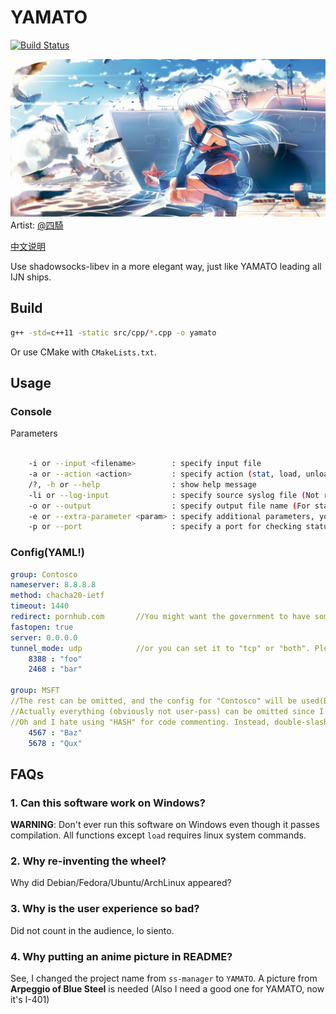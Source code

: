 # YAMATO

[![Build Status](https://travis-ci.org/LBYPatrick/YAMATO.svg?branch=master)](https://travis-ci.org/LBYPatrick/ss-manager)

![README_PIC](./resources/readme_pic.jpg)
Artist: [@四騎](https://www.pixiv.net/member.php?id=1845467)

[中文说明](./README.zhCN.md)

Use shadowsocks-libev in a more elegant way, just like YAMATO leading all IJN ships.

## Build

```bash
g++ -std=c++11 -static src/cpp/*.cpp -o yamato
```

Or use CMake with ``CMakeLists.txt``.

## Usage

### Console

Parameters
```bash

    -i or --input <filename>        : specify input file
    -a or --action <action>         : specify action (stat, load, unload, log, raw_log)
    /?, -h or --help                : show help message
    -li or --log-input              : specify source syslog file (Not required, this is for analyzing log in devices other than your server)
    -o or --output                  : specify output file name (For stat and log specified with --action, the default output filename is yamato_analyzed.log)
    -e or --extra-parameter <param> : specify additional parameters, you can do things like UDP relay or HTTP/TLS OBFS here
    -p or --port                    : specify a port for checking status

```

### Config(YAML!)

```yaml
group: Contosco
nameserver: 8.8.8.8
method: chacha20-ietf
timeout: 1440
redirect: pornhub.com       //You might want the government to have some pleasure :p
fastopen: true
server: 0.0.0.0
tunnel_mode: udp            //or you can set it to "tcp" or "both". Please keep in mind that it's NOT "tcp_only" or "tcp_and_udp" because I hate to do it that way.
    8388 : "foo"
    2468 : "bar"

group: MSFT
//The rest can be omitted, and the config for "Contosco" will be used(But not user credentials)
//Actually everything (obviously not user-pass) can be omitted since I have defaults hard-coded in the program
//Oh and I hate using "HASH" for code commenting. Instead, double-slash can be used
    4567 : "Baz"
    5678 : "Qux"
```

## FAQs

### 1. Can this software work on Windows?

**WARNING**: Don't ever run this software on Windows even though it passes compilation. All functions except ``load`` requires linux system commands.

### 2. Why re-inventing the wheel?

Why did Debian/Fedora/Ubuntu/ArchLinux appeared?

### 3. Why is the user experience so bad?

Did not count in the audience, lo siento.

### 4. Why putting an anime picture in README?

See, I changed the project name from ``ss-manager`` to ``YAMATO``. A picture from **Arpeggio of Blue Steel** is needed (Also I need a good one for YAMATO, now it's I-401)